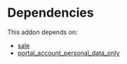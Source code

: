 # Dependencies

This addon depends on:

- [sale](https://github.com/bringout/oca-ocb-sale/tree/5d9b47ce90463a1c61e6fb80db86d42fb811e501/odoo-bringout-oca-ocb-sale)
- [portal_account_personal_data_only](https://github.com/bringout/oca-financial)
